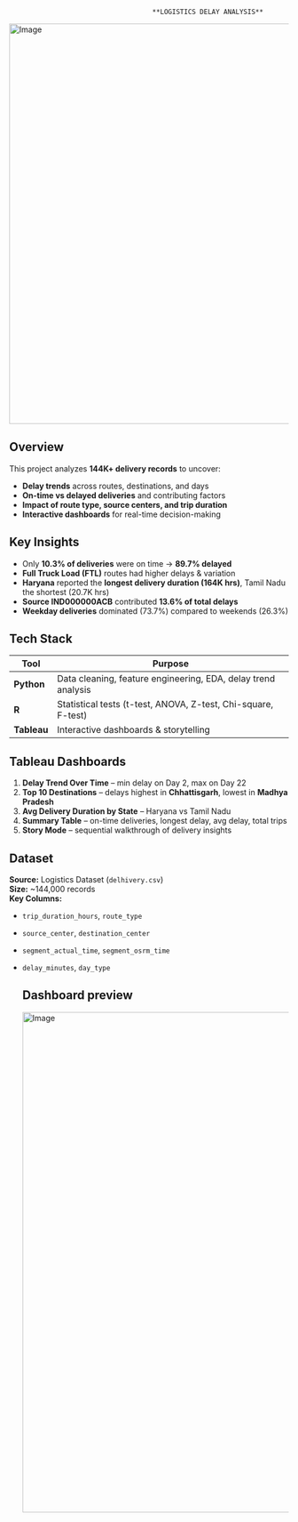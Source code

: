 

                                        **LOGISTICS DELAY ANALYSIS**  
<img width="1280" height="720" alt="Image" src="https://github.com/user-attachments/assets/c4dd278a-eb1f-479e-a6d8-6bdcdd346ea5" />


## Overview  
This project analyzes **144K+ delivery records** to uncover:  
- **Delay trends** across routes, destinations, and days  
- **On-time vs delayed deliveries** and contributing factors  
- **Impact of route type, source centers, and trip duration**  
- **Interactive dashboards** for real-time decision-making  


## Key Insights  
- Only **10.3% of deliveries** were on time → **89.7% delayed**
- **Full Truck Load (FTL)** routes had higher delays & variation
- **Haryana** reported the **longest delivery duration (164K hrs)**, Tamil Nadu the shortest (20.7K hrs)
- **Source IND000000ACB** contributed **13.6% of total delays**
- **Weekday deliveries** dominated (73.7%) compared to weekends (26.3%)  


## Tech Stack  
| Tool        | Purpose |
|-------------|---------|
| **Python**  | Data cleaning, feature engineering, EDA, delay trend analysis |
| **R**       | Statistical tests (t-test, ANOVA, Z-test, Chi-square, F-test) |
| **Tableau** | Interactive dashboards & storytelling |  


##  Tableau Dashboards  
1. **Delay Trend Over Time** – min delay on Day 2, max on Day 22  
2. **Top 10 Destinations** – delays highest in **Chhattisgarh**, lowest in **Madhya Pradesh**  
3. **Avg Delivery Duration by State** – Haryana vs Tamil Nadu  
4. **Summary Table** – on-time deliveries, longest delay, avg delay, total trips  
5. **Story Mode** – sequential walkthrough of delivery insights  


## Dataset  
**Source:**  Logistics Dataset (`delhivery.csv`)  
**Size:** ~144,000 records  
**Key Columns:**  
- `trip_duration_hours`, `route_type`  
- `source_center`, `destination_center`  
- `segment_actual_time`, `segment_osrm_time`  
- `delay_minutes`, `day_type`

  ## Dashboard preview

  <img width="1600" height="900" alt="Image" src="https://github.com/user-attachments/assets/5de2e597-b500-4d90-ad72-622172d66fe9" />

